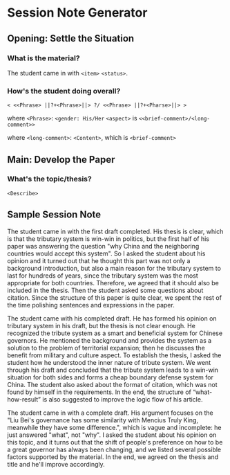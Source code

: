 # Session Note Generator

## Opening: Settle the Situation

### What is the material?

The student came in with `<item>` `<status>`.

### How's the student doing overall?

`< <<Phrase> ||?+<Phrase>||> ?/ <<Phrase> ||?+<Pharse>||> >`

where `<Phrase>`: `<gender: His/Her` `<aspect>` is `<<brief-comment>/<long-comment>>` 

where `<long-comment>`: `<Content>`, which is `<brief-comment>`

## Main: Develop the Paper

### What's the topic/thesis?

`<Describe>`

## Sample Session Note

The student came in with the first draft completed. His thesis is clear, which is that the tributary system is win-win in politics, but the first half of his paper was answering the question "why China and the neighboring countries would accept this system". So I asked the student about his opinion and it turned out that he thought this part was not only a background introduction, but also a main reason for the tributary system to last for hundreds of years, since the tributary system was the most appropriate for both countries. Therefore, we agreed that it should also be included in the thesis. Then the student asked some questions about citation. Since the structure of this paper is quite clear, we spent the rest of the time polishing sentences and expressions in the paper.

The student came with his completed draft. He has formed his opinion on tributary system in his draft, but the thesis is not clear enough. He recognized the tribute system as a smart and beneficial system for Chinese governors. He mentioned the background and provides the system as a solution to the problem of territorial expansion; then he discusses the benefit from military and culture aspect. To establish the thesis, I asked the student how he understood the inner nature of tribute system. We went through his draft and concluded that the tribute system leads to a win-win situation for both sides and forms a cheap boundary defense system for China. The student also asked about the format of citation, which was not found by himself in the requirements. In the end, the structure of “what-how-result” is also suggested to improve the logic flow of his article. 

The student came in with a complete draft. His argument focuses on the "Liu Bei's governance has some similarity with Mencius Truly King, meanwhile they have some difference.", which is vague and incomplete: he just answered "what", not "why". I asked the student about his opinion on this topic, and it turns out that the shift of people's preference on how to be a great governor has always been changing, and we listed several possible factors supported by the material. In the end, we agreed on the thesis and title and he'll improve accordingly.